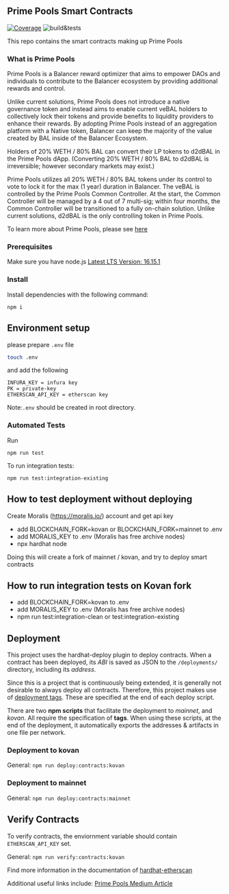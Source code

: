 ## Prime Pools Smart Contracts
[![Coverage](https://codecov.io/gh/PrimeDAO/pools-contracts/branch/main/graph/badge.svg?token=J7BVR28SM2)](https://codecov.io/gh/PrimeDAO/pools-contracts)
![build&tests](https://github.com/PrimeDAO/pools-contracts/actions/workflows/ci-config.yml/badge.svg)

This repo contains the smart contracts making up Prime Pools

### What is Prime Pools
Prime Pools is a Balancer reward optimizer that aims to empower DAOs and individuals to contribute to the Balancer ecosystem by providing additional rewards and control.

Unlike current solutions, Prime Pools does not introduce a native governance token and instead aims to enable current veBAL holders to collectively lock their tokens and provide benefits to liquidity providers to enhance their rewards. By adopting Prime Pools instead of an aggregation platform with a Native token, Balancer can keep the majority of the value created by BAL inside of the Balancer Ecosystem.

Holders of 20% WETH / 80% BAL can convert their LP tokens to d2dBAL in the Prime Pools dApp. (Converting 20% WETH / 80% BAL to d2dBAL is irreversible; however secondary markets may exist.)

Prime Pools utilizes all 20% WETH / 80% BAL tokens under its control to vote to lock it for the max (1 year) duration in Balancer. The veBAL is controlled by the Prime Pools Common Controller. At the start, the Common Controller will be managed by a 4 out of 7 multi-sig; within four months, the Common Controller will be transitioned to a fully on-chain solution. Unlike current solutions, d2dBAL is the only controlling token in Prime Pools.

To learn more about Prime Pools, please see [here](https://medium.com/primedao/prime-pools-a-cooperative-dao-liquidity-management-solution-2948bdb7a118)

### Prerequisites
Make sure you have node.js [Latest LTS Version: 16.15.1](https://nodejs.org/en/)

### Install
Install dependencies with the following command:
```
npm i
```
## Environment setup
please prepare `.env` file

```bash
touch .env
```

and add the following

```
INFURA_KEY = infura key
PK = private-key
ETHERSCAN_API_KEY = etherscan key
```

Note:`.env` should be created in root directory.

### Automated Tests
Run
```
npm run test
```
To run integration tests:
```
npm run test:integration-existing
```

## How to test deployment without deploying

Create Moralis (https://moralis.io/) account and get api key

- add BLOCKCHAIN_FORK=kovan or BLOCKCHAIN_FORK=mainnet to .env
- add MORALIS_KEY to .env (Moralis has free archive nodes)
- npx hardhat node

Doing this will create a fork of mainnet / kovan, and try to deploy smart contracts

## How to run integration tests on Kovan fork

- add BLOCKCHAIN_FORK=kovan to .env
- add MORALIS_KEY to .env (Moralis has free archive nodes)
- npm run test:integration-clean or test:integration-existing


## Deployment
This project uses the hardhat-deploy plugin to deploy contracts. When a contract has been deployed, its _ABI_ is saved as JSON to the `/deployments/` directory, including its _address_.

Since this is a project that is continuously being extended, it is generally not desirable to always deploy all contracts. Therefore, this project makes use of [deployment tags](https://www.npmjs.com/package/hardhat-deploy#deploy-scripts-tags-and-dependencies). These are specified at the end of each deploy script.

There are two **npm scripts** that facilitate the deployment to _mainnet_, and _kovan_. All require the specification of **tags**. When using these scripts, at the end of the deployment, it automatically exports the addresses & artifacts in one file per network.

### Deployment to kovan

General:
`npm run deploy:contracts:kovan`

### Deployment to mainnet

General:
`npm run deploy:contracts:mainnet`

## Verify Contracts

To verify contracts, the enviornment variable should contain `ETHERSCAN_API_KEY` set.

General:
`npm run verify:contracts:kovan`

Find more information in the documentation of [hardhat-etherscan](https://hardhat.org/plugins/nomiclabs-hardhat-etherscan.html)

Additional useful links include: [Prime Pools Medium Article](https://medium.com/primedao/prime-pools-a-cooperative-dao-liquidity-management-solution-2948bdb7a118)
